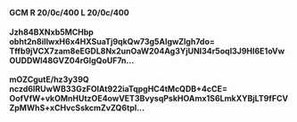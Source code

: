 #### GCM R 20/0c/400 L 20/0c/400
**Jzh84BXNxb5MCHbp**<br/>**obht2n8iIIwxH6x4HXSuaTj9qkQw73g5AIgwZlgh7do=**<br/>**Tffb9jVCX7zam8eEGDL8Nx2unOaW204Ag3YjUNI34r5oqI3J9HI6E1oVwOUDDWl48GVZ04rGlgQoUF7n...**<br/><br/>
**mOZCgutE/hz3y39Q**<br/>**nczd6IRUwWB33GzFOlAt922iaTqpgHC4tMcQDB+4cCE=**<br/>**OofVfW+vkOMnHUtzOE4owVET3BvysqPskHOAmx1S6LmkXYBjLT9fFCVZpMWhS+xCHvcSskcmZvZQ6tpI...**